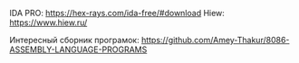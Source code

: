 IDA PRO: https://hex-rays.com/ida-free/#download
Hiew: https://www.hiew.ru/

Интересный сборник програмок: https://github.com/Amey-Thakur/8086-ASSEMBLY-LANGUAGE-PROGRAMS